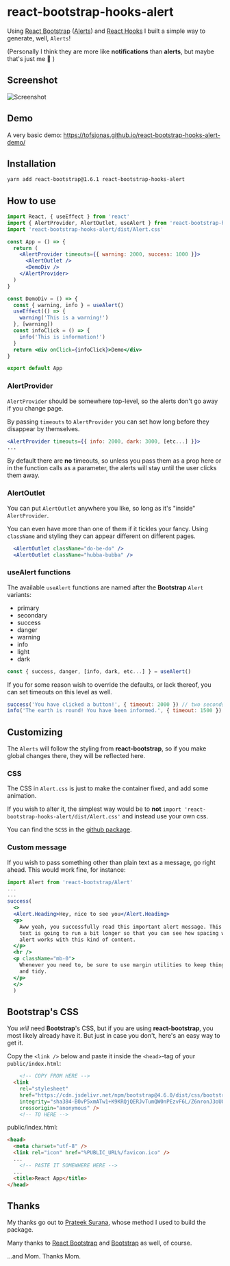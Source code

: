 # react-bootstrap-hooks-alert

Using [React Bootstrap](https://react-bootstrap.github.io/) ([Alerts](https://react-bootstrap.github.io/components/alerts/)) and [React Hooks](https://reactjs.org/docs/hooks-intro.html) I built a simple way to generate, well, `Alerts`!

(Personally I think they are more like **notifications** than **alerts**, but maybe that's just me 🤔 )

## Screenshot

![Screenshot](https://raw.githubusercontent.com/tofsjonas/react-bootstrap-hooks-alert/screenshot.gif)

## Demo

A very basic demo: <https://tofsjonas.github.io/react-bootstrap-hooks-alert-demo/>

## Installation

``` bash
yarn add react-bootstrap@1.6.1 react-bootstrap-hooks-alert
```

## How to use

``` jsx
import React, { useEffect } from 'react'
import { AlertProvider, AlertOutlet, useAlert } from 'react-bootstrap-hooks-alert'
import 'react-bootstrap-hooks-alert/dist/Alert.css'

const App = () => {
  return (
    <AlertProvider timeouts={{ warning: 2000, success: 1000 }}>
      <AlertOutlet />
      <DemoDiv />
    </AlertProvider>
  )
}

const DemoDiv = () => {
  const { warning, info } = useAlert()
  useEffect(() => {
    warning('This is a warning!')
  }, [warning])
  const infoClick = () => {
    info('This is information!')
  }
  return <div onClick={infoClick}>Demo</div>
}

export default App
```

### AlertProvider

`AlertProvider` should be somewhere top-level, so the alerts don't go away if you change page.

By passing `timeouts` to `AlertProvider` you can set how long before they disappear by themselves.

``` jsx
<AlertProvider timeouts={{ info: 2000, dark: 3000, [etc...] }}>
...
```

By default there are **no** timeouts, so unless you pass them as a prop here or in the function calls as a parameter, the alerts will stay until the user clicks them away.

### AlertOutlet

You can put `AlertOutlet` anywhere you like, so long as it's "inside" `AlertProvider`.

You can even have more than one of them if it tickles your fancy. Using `className` and styling they can appear different on different pages.

``` jsx
  <AlertOutlet className="do-be-do" />
  <AlertOutlet className="hubba-bubba" />
```

### useAlert functions

The available `useAlert` functions are named after the **Bootstrap** `Alert` variants:

- primary
- secondary
- success
- danger
- warning
- info
- light
- dark

``` jsx
const { success, danger, [info, dark, etc...] } = useAlert()
```

If you for some reason wish to override the defaults, or lack thereof, you can set timeouts on this level as well.

``` jsx
success('You have clicked a button!', { timeout: 2000 }) // two seconds
info('The earth is round! You have been informed.', { timeout: 1500 }) // 1.5 seconds
```

## Customizing

The `Alerts` will follow the styling from **react-bootstrap**, so if you make global changes there, they will be reflected here.

### CSS

The CSS in `Alert.css` is just to make the container fixed, and add some animation.

If you wish to alter it, the simplest way would be to **not** `import 'react-bootstrap-hooks-alert/dist/Alert.css'` and instead use your own css.

You can find the `SCSS` in the [github package](https://github.com/tofsjonas/react-bootstrap-hooks-alert/blob/main/src/Alert.scss).

### Custom message

If you wish to pass something other than plain text as a message, go right ahead. This would work fine, for instance:

``` jsx
import Alert from 'react-bootstrap/Alert'
...
...
success(
  <>
  <Alert.Heading>Hey, nice to see you</Alert.Heading>
  <p>
    Aww yeah, you successfully read this important alert message. This example
    text is going to run a bit longer so that you can see how spacing within an
    alert works with this kind of content.
  </p>
  <hr />
  <p className="mb-0">
    Whenever you need to, be sure to use margin utilities to keep things nice
    and tidy.
  </p>
  </>
  )
```

## Bootstrap's CSS

You *will* need **Bootstrap**'s CSS, but if you are using **react-bootstrap**, you most likely already have it. But just in case you don't, here's an easy way to get it.

Copy the `<link />` below and paste it inside the `<head>`-tag of your `public/index.html`:

``` html
    <!-- COPY FROM HERE -->
  <link
    rel="stylesheet"
    href="https://cdn.jsdelivr.net/npm/bootstrap@4.6.0/dist/css/bootstrap.min.css"
    integrity="sha384-B0vP5xmATw1+K9KRQjQERJvTumQW0nPEzvF6L/Z6nronJ3oUOFUFpCjEUQouq2+l"
    crossorigin="anonymous" />
    <!-- TO HERE -->
```

public/index.html:

``` html
<head>
  <meta charset="utf-8" />
  <link rel="icon" href="%PUBLIC_URL%/favicon.ico" />
  ...
    <!-- PASTE IT SOMEWHERE HERE -->
  ...
  <title>React App</title>
</head>
```

## Thanks

My thanks go out to [Prateek Surana](https://prateeksurana.me/blog/react-library-with-typescript/), whose method I used to build the package.

Many thanks to [React Bootstrap](https://react-bootstrap.github.io/) and [Bootstrap](https://getbootstrap.com/) as well, of course.

...and Mom. Thanks Mom.
